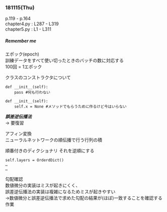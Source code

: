 ### 181115(Thu)  
p.119 - p.164  
chapter4.py : L287 - L319  
chapter5.py : L1 - L311  
##### *Remember me*  
エポック(epoch)  
訓練データをすべて使い切ったときのバッチの数に対応する  
100回 = 1エポック

クラスのコンストラクタについて
```
def __init__(self):
    pass #何も行わない

def __init__(self):
    self.x = None #メソッドでもらうために作るけど今はいらない
```

***誤差逆伝播法***  
-> 要復習

アフィン変換  
ニューラルネットワークの順伝播で行う行列の積

順番付きのディクショナリ
それを逆順にする
```
self.layers = OrderdDict()
…
…
```

勾配確認  
数値微分の実装はミスが起きにくく、  
誤差逆伝播法の実装は複雑になるためミスが起きやすい  
->数値微分と誤差逆伝播法で求めた勾配の結果が(ほぼ)一致することを確認する作業
